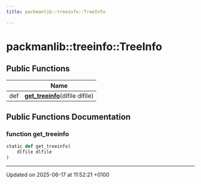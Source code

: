 ```yaml
---
title: packmanlib::treeinfo::TreeInfo

---
```


# packmanlib::treeinfo::TreeInfo





## Public Functions

|                | Name           |
| -------------- | -------------- |
| def | **[get_treeinfo](classpackmanlib_1_1treeinfo_1_1_tree_info.md#function-get-treeinfo)**(dlfile dlfile) |

## Public Functions Documentation

### function get_treeinfo

```python
static def get_treeinfo(
    dlfile dlfile
)
```


-------------------------------

Updated on 2025-06-17 at 11:52:21 +0100